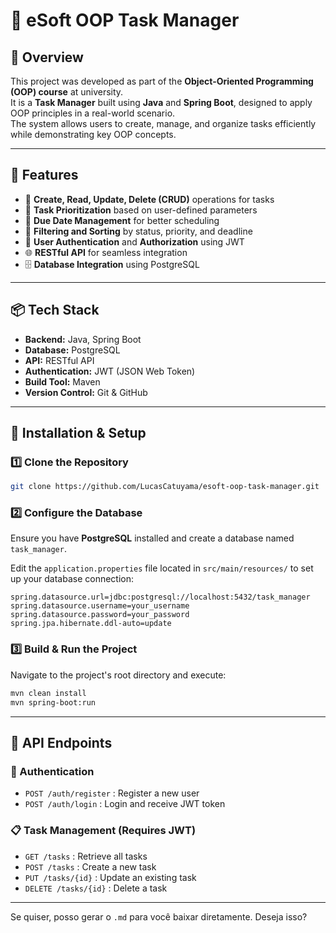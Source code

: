 # 📝 eSoft OOP Task Manager

## 📌 Overview
This project was developed as part of the **Object-Oriented Programming (OOP) course** at university.  
It is a **Task Manager** built using **Java** and **Spring Boot**, designed to apply OOP principles in a real-world scenario.  
The system allows users to create, manage, and organize tasks efficiently while demonstrating key OOP concepts.

---

## 🚀 Features
- 📝 **Create, Read, Update, Delete (CRUD)** operations for tasks  
- 🎯 **Task Prioritization** based on user-defined parameters  
- 📅 **Due Date Management** for better scheduling  
- 🔎 **Filtering and Sorting** by status, priority, and deadline  
- 🔐 **User Authentication** and **Authorization** using JWT  
- 🌐 **RESTful API** for seamless integration  
- 🗄️ **Database Integration** using PostgreSQL  

---

## 📦 Tech Stack
- **Backend:** Java, Spring Boot
- **Database:** PostgreSQL
- **API:** RESTful API
- **Authentication:** JWT (JSON Web Token)
- **Build Tool:** Maven
- **Version Control:** Git & GitHub

---

## 🔧 Installation & Setup

### 1️⃣ Clone the Repository
```bash
git clone https://github.com/LucasCatuyama/esoft-oop-task-manager.git
```

### 2️⃣ Configure the Database
Ensure you have **PostgreSQL** installed and create a database named `task_manager`.

Edit the `application.properties` file located in `src/main/resources/` to set up your database connection:
```properties
spring.datasource.url=jdbc:postgresql://localhost:5432/task_manager
spring.datasource.username=your_username
spring.datasource.password=your_password
spring.jpa.hibernate.ddl-auto=update
```

### 3️⃣ Build & Run the Project
Navigate to the project's root directory and execute:
```bash
mvn clean install
mvn spring-boot:run
```

---

## 📡 API Endpoints

### 🧾 Authentication
- `POST /auth/register` : Register a new user  
- `POST /auth/login` : Login and receive JWT token  

### 📋 Task Management (Requires JWT)
- `GET /tasks` : Retrieve all tasks  
- `POST /tasks` : Create a new task  
- `PUT /tasks/{id}` : Update an existing task  
- `DELETE /tasks/{id}` : Delete a task  

---

Se quiser, posso gerar o `.md` para você baixar diretamente. Deseja isso?
